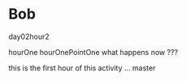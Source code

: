 # Bob
day02hour2

hourOne
hourOnePointOne
what happens now
???

this is the first hour of this activity
...
master
